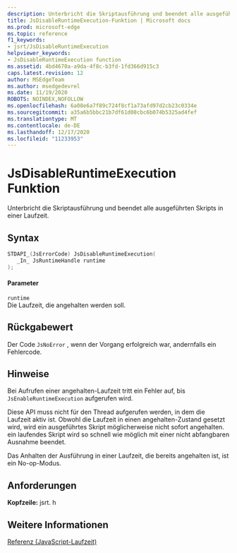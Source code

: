 ```yaml
---
description: Unterbricht die Skriptausführung und beendet alle ausgeführten Skripts in einer Laufzeit.
title: JsDisableRuntimeExecution-Funktion | Microsoft docs
ms.prod: microsoft-edge
ms.topic: reference
f1_keywords:
- jsrt/JsDisableRuntimeExecution
helpviewer_keywords:
- JsDisableRuntimeExecution function
ms.assetid: 4bd4670a-a9da-4f8c-b3fd-1fd366d915c3
caps.latest.revision: 12
author: MSEdgeTeam
ms.author: msedgedevrel
ms.date: 11/19/2020
ROBOTS: NOINDEX,NOFOLLOW
ms.openlocfilehash: 6a08e6a7f89c724f8cf1a73afd97d2cb23c0334e
ms.sourcegitcommit: a35a6b5bbc21b7df61d08cbc6b074b5325ad4fef
ms.translationtype: MT
ms.contentlocale: de-DE
ms.lasthandoff: 12/17/2020
ms.locfileid: "11233953"
---
```

# JsDisableRuntimeExecution Funktion

Unterbricht die Skriptausführung und beendet alle ausgeführten Skripts in einer Laufzeit.  
  
## Syntax  
  
```cpp  
STDAPI_(JsErrorCode) JsDisableRuntimeExecution(  
   _In_ JsRuntimeHandle runtime  
);  
```  
  
#### Parameter  
 `runtime`  
 Die Laufzeit, die angehalten werden soll.  
  
## Rückgabewert  
 Der Code `JsNoError` , wenn der Vorgang erfolgreich war, andernfalls ein Fehlercode.  
  
## Hinweise  
 Bei Aufrufen einer angehalten-Laufzeit tritt ein Fehler auf, bis `JsEnableRuntimeExecution` aufgerufen wird.  
  
 Diese API muss nicht für den Thread aufgerufen werden, in dem die Laufzeit aktiv ist. Obwohl die Laufzeit in einen angehalten-Zustand gesetzt wird, wird ein ausgeführtes Skript möglicherweise nicht sofort angehalten. ein laufendes Skript wird so schnell wie möglich mit einer nicht abfangbaren Ausnahme beendet.  
  
 Das Anhalten der Ausführung in einer Laufzeit, die bereits angehalten ist, ist ein No-op-Modus.  
  
## Anforderungen  
 **Kopfzeile:** jsrt. h  
  
## Weitere Informationen  
 [Referenz (JavaScript-Laufzeit)](../chakra-hosting/reference-javascript-runtime.md)

